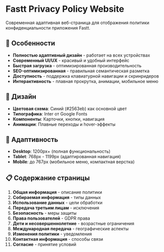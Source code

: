 # Fastt Privacy Policy Website

Современная адаптивная веб-страница для отображения политики конфиденциальности приложения Fastt.

## 🚀 Особенности

- **Полностью адаптивный дизайн** - работает на всех устройствах
- **Современный UI/UX** - красивый и удобный интерфейс
- **Быстрая загрузка** - оптимизированная производительность
- **SEO-оптимизированная** - правильная семантическая разметка
- **Доступность** - поддержка клавиатурной навигации и скринридеров
- **Интерактивность** - плавная прокрутка, анимации, мобильное меню

## 🎨 Дизайн
- **Цветовая схема**: Синий (#2563eb) как основной цвет
- **Типографика**: Inter от Google Fonts
- **Компоненты**: Карточки, кнопки, навигация
- **Анимации**: Плавные переходы и hover-эффекты

## 📱 Адаптивность
- **Desktop**: 1200px+ (полная функциональность)
- **Tablet**: 768px - 1199px (адаптированная навигация)
- **Mobile**: до 767px (мобильное меню, компактная верстка)

## 📋 Содержание страницы

1. **Общая информация** - описание политики
2. **Собираемая информация** - типы данных
3. **Использование данных** - цели обработки
4. **Передача третьим лицам** - исключения
5. **Безопасность** - меры защиты
6. **Права пользователей** - GDPR права
7. **Дети и несовершеннолетние** - возрастные ограничения
8. **Международная передача** - географические аспекты
9. **Изменения политики** - уведомления
10. **Контактная информация** - способы связи
11. **Согласие** - принятие условий

